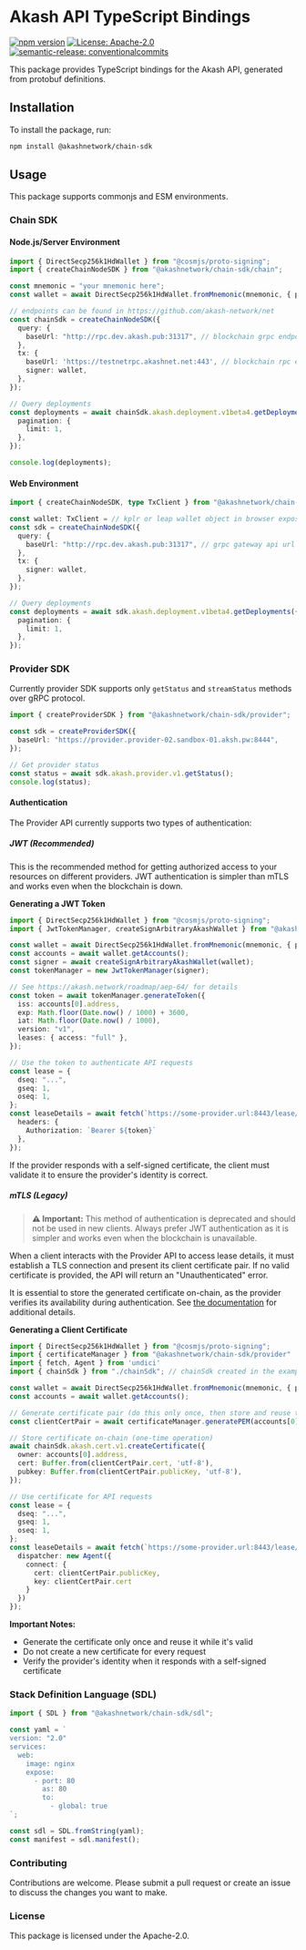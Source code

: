 # Akash API TypeScript Bindings

[![npm version](https://badge.fury.io/js/%40akashnetwork%2Fakash-api.svg)](https://badge.fury.io/js/%40akashnetwork%2Fakash-api)
[![License: Apache-2.0](https://img.shields.io/badge/License-apache2.0-yellow.svg)](https://opensource.org/license/apache-2-0)
[![semantic-release: conventionalcommits](https://img.shields.io/badge/semantic--release-conventionalcommits?logo=semantic-release)](https://github.com/semantic-release/semantic-release)

This package provides TypeScript bindings for the Akash API, generated from protobuf definitions.

## Installation

To install the package, run:

```bash
npm install @akashnetwork/chain-sdk
```

## Usage

This package supports commonjs and ESM environments.

### Chain SDK

#### Node.js/Server Environment

```typescript
import { DirectSecp256k1HdWallet } from "@cosmjs/proto-signing";
import { createChainNodeSDK } from "@akashnetwork/chain-sdk/chain";

const mnemonic = "your mnemonic here";
const wallet = await DirectSecp256k1HdWallet.fromMnemonic(mnemonic, { prefix: "akash" });

// endpoints can be found in https://github.com/akash-network/net
const chainSdk = createChainNodeSDK({
  query: {
    baseUrl: "http://rpc.dev.akash.pub:31317", // blockchain grpc endpoint url
  },
  tx: {
    baseUrl: 'https://testnetrpc.akashnet.net:443', // blockchain rpc endpoint
    signer: wallet,
  },
});

// Query deployments
const deployments = await chainSdk.akash.deployment.v1beta4.getDeployments({
  pagination: {
    limit: 1,
  },
});

console.log(deployments);
```

#### Web Environment

```typescript
import { createChainNodeSDK, type TxClient } from "@akashnetwork/chain-sdk/chain/web";

const wallet: TxClient = // kplr or leap wallet object in browser exposed by corresponding extension
const sdk = createChainNodeSDK({
  query: {
    baseUrl: "http://rpc.dev.akash.pub:31317", // grpc gateway api url
  },
  tx: {
    signer: wallet,
  },
});

// Query deployments
const deployments = await sdk.akash.deployment.v1beta4.getDeployments({
  pagination: {
    limit: 1,
  },
});
```

### Provider SDK

Currently provider SDK supports only `getStatus` and `streamStatus` methods over gRPC protocol.

```typescript
import { createProviderSDK } from "@akashnetwork/chain-sdk/provider";

const sdk = createProviderSDK({
  baseUrl: "https://provider.provider-02.sandbox-01.aksh.pw:8444",
});

// Get provider status
const status = await sdk.akash.provider.v1.getStatus();
console.log(status);
```

#### Authentication

The Provider API currently supports two types of authentication:

##### JWT (Recommended)

This is the recommended method for getting authorized access to your resources on different providers. JWT authentication is simpler than mTLS and works even when the blockchain is down.

**Generating a JWT Token**

```ts
import { DirectSecp256k1HdWallet } from "@cosmjs/proto-signing";
import { JwtTokenManager, createSignArbitraryAkashWallet } from "@akashnetwork/chain-sdk/provider"

const wallet = await DirectSecp256k1HdWallet.fromMnemonic(mnemonic, { prefix: "akash" });
const accounts = await wallet.getAccounts();
const signer = await createSignArbitraryAkashWallet(wallet);
const tokenManager = new JwtTokenManager(signer);

// See https://akash.network/roadmap/aep-64/ for details
const token = await tokenManager.generateToken({
  iss: accounts[0].address,
  exp: Math.floor(Date.now() / 1000) + 3600,
  iat: Math.floor(Date.now() / 1000),
  version: "v1",
  leases: { access: "full" },
});

// Use the token to authenticate API requests
const lease = {
  dseq: "...",
  gseq: 1,
  oseq: 1,
};
const leaseDetails = await fetch(`https://some-provider.url:8443/lease/${lease.dseq}/${lease.gseq}/${lease.oseq}/status`, {
  headers: {
    Authorization: `Bearer ${token}`
  },
});
```

If the provider responds with a self-signed certificate, the client must validate it to ensure the provider's identity is correct.

##### mTLS (Legacy)

> **⚠️ Important:** This method of authentication is deprecated and should not be used in new clients. Always prefer JWT authentication as it is simpler and works even when the blockchain is unavailable.

When a client interacts with the Provider API to access lease details, it must establish a TLS connection and present its client certificate pair. If no valid certificate is provided, the API will return an "Unauthenticated" error.

It is essential to store the generated certificate on-chain, as the provider verifies its availability during authentication. See [the documentation](https://akash.network/docs/other-resources/authentication/) for additional details.

**Generating a Client Certificate**

```ts
import { DirectSecp256k1HdWallet } from "@cosmjs/proto-signing";
import { certificateManager } from "@akashnetwork/chain-sdk/provider"
import { fetch, Agent } from 'undici'
import { chainSdk } from "./chainSdk"; // chainSdk created in the example above

const wallet = await DirectSecp256k1HdWallet.fromMnemonic(mnemonic, { prefix: "akash" });
const accounts = await wallet.getAccounts();

// Generate certificate pair (do this only once, then store and reuse the certificate)
const clientCertPair = await certificateManager.generatePEM(accounts[0].address);

// Store certificate on-chain (one-time operation)
await chainSdk.akash.cert.v1.createCertificate({
  owner: accounts[0].address,
  cert: Buffer.from(clientCertPair.cert, 'utf-8'),
  pubkey: Buffer.from(clientCertPair.publicKey, 'utf-8'),
});

// Use certificate for API requests
const lease = {
  dseq: "...",
  gseq: 1,
  oseq: 1,
};
const leaseDetails = await fetch(`https://some-provider.url:8443/lease/${lease.dseq}/${lease.gseq}/${lease.oseq}/status`, {
  dispatcher: new Agent({
    connect: {
      cert: clientCertPair.publicKey,
      key: clientCertPair.cert
    }
  })
});
```

**Important Notes:**
- Generate the certificate only once and reuse it while it's valid
- Do not create a new certificate for every request
- Verify the provider's identity when it responds with a self-signed certificate


### Stack Definition Language (SDL)

```typescript
import { SDL } from "@akashnetwork/chain-sdk/sdl";

const yaml = `
version: "2.0"
services:
  web:
    image: nginx
    expose:
      - port: 80
        as: 80
        to:
          - global: true
`;

const sdl = SDL.fromString(yaml);
const manifest = sdl.manifest();
```

### Contributing

Contributions are welcome. Please submit a pull request or create an issue to discuss the changes you want to make.

### License

This package is licensed under the Apache-2.0.
